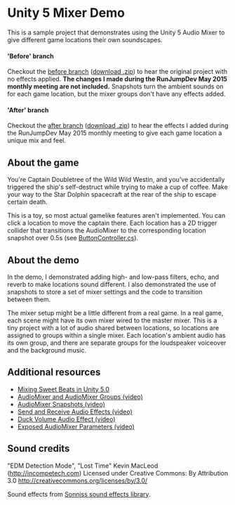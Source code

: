 # Unity 5 Mixer Demo

This is a sample project that demonstrates using the Unity 5 Audio Mixer to
give different game locations their own soundscapes.

#### 'Before' branch

Checkout the [before branch](https://github.com/mildmojo/unity5-audiomixer-demo/tree/before)
([download .zip](https://github.com/mildmojo/unity5-audiomixer-demo/archive/before.zip))
to hear the original project with no effects applied. **The changes I made during
the RunJumpDev May 2015 monthly meeting are not included.** Snapshots turn the
ambient sounds on for each game location, but the mixer groups don't have any
effects added.

#### 'After' branch

Checkout the [after branch](https://github.com/mildmojo/unity5-audiomixer-demo/tree/after)
([download .zip](https://github.com/mildmojo/unity5-audiomixer-demo/archive/after.zip))
to hear the effects I added during the RunJumpDev May 2015 monthly meeting to
give each game location a unique mix and feel.

## About the game

You're Captain Doubletree of the Wild Wild Westin, and you've accidentally
triggered the ship's self-destruct while trying to make a cup of coffee. Make
your way to the Star Dolphin spacecraft at the rear of the ship to escape certain
death.

This is a toy, so most actual gamelike features aren't implemented. You can click
a location to move the captain there. Each location has a 2D trigger collider
that transitions the AudioMixer to the corresponding location snapshot over 0.5s
(see [ButtonController.cs](assets/Scripts/ButtonController.cs)).

## About the demo

In the demo, I demonstrated adding high- and low-pass filters, echo, and reverb
to make locations sound different. I also demonstrated the use of snapshots to
store a set of mixer settings and the code to transition between them.

The mixer setup might be a little different from a real game. In a real game,
each scene might have its own mixer wired to the master mixer. This is a tiny
project with a lot of audio shared between locations, so locations are assigned
to groups within a single mixer. Each location's ambient audio has its own group,
and there are separate groups for the loudspeaker voiceover and the background
music.

## Additional resources

- [Mixing Sweet Beats in Unity 5.0](http://blogs.unity3d.com/2014/07/24/mixing-sweet-beats-in-unity-5-0/)
- [AudioMixer and AudioMixer Groups (video)](http://unity3d.com/learn/tutorials/modules/beginner/5-pre-order-beta/audiomixer-and-audiomixer-groups)
- [AudioMixer Snapshots (video)](http://unity3d.com/learn/tutorials/modules/beginner/5-pre-order-beta/audiomixer-snapshots)
- [Send and Receive Audio Effects (video)](http://unity3d.com/learn/tutorials/modules/beginner/5-pre-order-beta/send-and-receive-audio-effects)
- [Duck Volume Audio Effect (video)](http://unity3d.com/learn/tutorials/modules/beginner/5-pre-order-beta/duck-volume-audio-effect)
- [Exposed AudioMixer Parameters (video)](http://unity3d.com/learn/tutorials/modules/beginner/5-pre-order-beta/exposed-audiomixer-parameters)

## Sound credits

"EDM Detection Mode", "Lost Time"
Kevin MacLeod (http://incompetech.com)
Licensed under Creative Commons: By Attribution 3.0
http://creativecommons.org/licenses/by/3.0/

Sound effects from [Sonniss sound effects library](http://www.sonniss.com/sound-effects/free-download-game-audio/).
